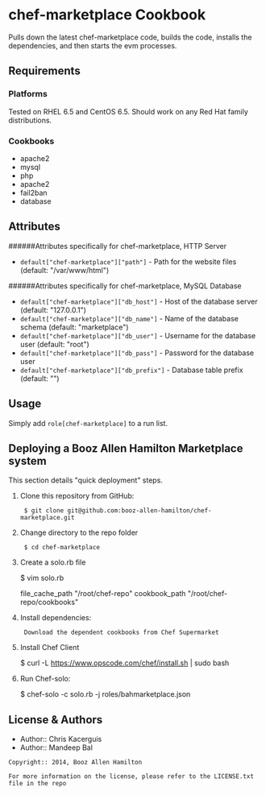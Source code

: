 chef-marketplace Cookbook
=================

Pulls down the latest chef-marketplace code, builds the code, installs the dependencies, and then starts the evm processes.

Requirements
------------
### Platforms
Tested on RHEL 6.5 and CentOS 6.5. Should work on any Red Hat family distributions.

### Cookbooks
- apache2
- mysql
- php
- apache2
- fail2ban
- database

Attributes
----------
######Attributes specifically for chef-marketplace, HTTP Server
- `default["chef-marketplace"]["path"]` - Path for the website files (default: "/var/www/html")

######Attributes specifically for chef-marketplace, MySQL Database
- `default["chef-marketplace"]["db_host"]` - Host of the database server (default: "127.0.0.1")
- `default["chef-marketplace"]["db_name"]` - Name of the database schema (default: "marketplace")
- `default["chef-marketplace"]["db_user"]` - Username for the database user (default: "root")
- `default["chef-marketplace"]["db_pass"]` - Password for the database user
- `default["chef-marketplace"]["db_prefix"]` - Database table prefix (default: "")

Usage
-----
Simply add `role[chef-marketplace]` to a run list.


Deploying a Booz Allen Hamilton Marketplace system
-----------
This section details "quick deployment" steps.

1. Clone this repository from GitHub:

        $ git clone git@github.com:booz-allen-hamilton/chef-marketplace.git

2. Change directory to the repo folder

        $ cd chef-marketplace

3. Create a solo.rb file

    $ vim solo.rb

      file_cache_path "/root/chef-repo"
      cookbook_path "/root/chef-repo/cookbooks"


3. Install dependencies:

        Download the dependent cookbooks from Chef Supermarket

4. Install Chef Client

    $ curl -L https://www.opscode.com/chef/install.sh | sudo bash

5. Run Chef-solo:

    $ chef-solo -c solo.rb -j roles/bahmarketplace.json


License & Authors
-----------------
- Author:: Chris Kacerguis
- Author:: Mandeep Bal

```text
Copyright:: 2014, Booz Allen Hamilton

For more information on the license, please refer to the LICENSE.txt file in the repo
```
